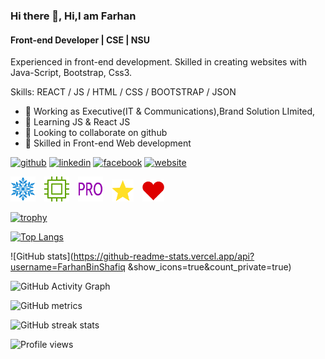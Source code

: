 ### Hi there 👋, Hi,I am Farhan
#### Front-end Developer | CSE | NSU
Experienced in front-end development. Skilled in creating websites with Java-Script, Bootstrap, Css3. 

Skills: REACT / JS / HTML / CSS / BOOTSTRAP / JSON

- 🔭 Working as Executive(IT & Communications),Brand Solution LImited, 
- 🌱 Learning JS & React JS 
- 👯 Looking to collaborate on github 
- 💬 Skilled in Front-end Web development 


[<img src='https://cdn.jsdelivr.net/npm/simple-icons@3.0.1/icons/github.svg' alt='github' height='40'>](https://github.com/FarhanBinShafiq   )  [<img src='https://cdn.jsdelivr.net/npm/simple-icons@3.0.1/icons/linkedin.svg' alt='linkedin' height='40'>](https://www.linkedin.com/in/farhan-bin-shafiq-5992ab199/)  [<img src='https://cdn.jsdelivr.net/npm/simple-icons@3.0.1/icons/facebook.svg' alt='facebook' height='40'>](https://www.facebook.com/FarhanBShafiq)  [<img src='https://cdn.jsdelivr.net/npm/simple-icons@3.0.1/icons/icloud.svg' alt='website' height='40'>](https://www.farhanbinshafiq.me)  

<a href='https://archiveprogram.github.com/'><img src='https://raw.githubusercontent.com/acervenky/animated-github-badges/master/assets/acbadge.gif' width='40' height='40'></a> <a href='https://docs.github.com/en/developers'><img src='https://raw.githubusercontent.com/acervenky/animated-github-badges/master/assets/devbadge.gif' width='40' height='40'></a> <a href='https://github.com/pricing'><img src='https://raw.githubusercontent.com/acervenky/animated-github-badges/master/assets/pro.gif' width='40' height='40'></a> <a href='https://stars.github.com/'><img src='https://raw.githubusercontent.com/acervenky/animated-github-badges/master/assets/starbadge.gif' width='35' height='35'></a> <a href='https://docs.github.com/en/github/supporting-the-open-source-community-with-github-sponsors'><img src='https://raw.githubusercontent.com/acervenky/animated-github-badges/master/assets/sponsorbadge.gif' width='35' height='35'></a> 

[![trophy](https://github-profile-trophy.vercel.app/?username=FarhanBinShafiq   )](https://github.com/ryo-ma/github-profile-trophy)

[![Top Langs](https://github-readme-stats.vercel.app/api/top-langs/?username=FarhanBinShafiq   )](https://github.com/anuraghazra/github-readme-stats)

![GitHub stats](https://github-readme-stats.vercel.app/api?username=FarhanBinShafiq   &show_icons=true&count_private=true)  

![GitHub Activity Graph](https://activity-graph.herokuapp.com/graph?username=FarhanBinShafiq   )  

![GitHub metrics](https://metrics.lecoq.io/FarhanBinShafiq   )  

![GitHub streak stats](https://github-readme-streak-stats.herokuapp.com/?user=FarhanBinShafiq   )  

![Profile views](https://gpvc.arturio.dev/FarhanBinShafiq   )  

